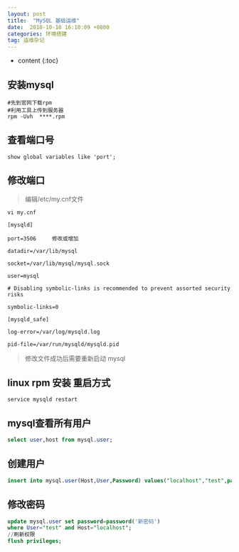 ```yaml
---
layout: post
title:  "MySQL 基础运维"
date:  2018-10-18 16:10:09 +0800
categories: 环境搭建
tag: 运维杂记
---
```


* content
{:toc}


## 安装mysql

```shell
#先到官网下载rpm
#利用工具上传到服务器
rpm -Uvh  ****.rpm
```



## 查看端口号 

```shell
show global variables like 'port';
```



## 修改端口

> 编辑/etc/my.cnf文件

```shell
vi my.cnf

[mysqld]

port=3506     修改或增加

datadir=/var/lib/mysql

socket=/var/lib/mysql/mysql.sock

user=mysql

# Disabling symbolic-links is recommended to prevent assorted security risks

symbolic-links=0

[mysqld_safe]

log-error=/var/log/mysqld.log

pid-file=/var/run/mysqld/mysqld.pid

```



> 修改文件成功后需要重新启动 mysql

## linux rpm 安装 重启方式

```shell
service mysqld restart
```



## mysql查看所有用户

```sql
select user,host from mysql.user;
```



## 创建用户

```sql
insert into mysql.user(Host,User,Password) values("localhost","test",password("1234"));
```



## 修改密码

```sql
update mysql.user set password=password('新密码') 
where User="test" and Host="localhost";
//刷新权限
flush privileges;

```



